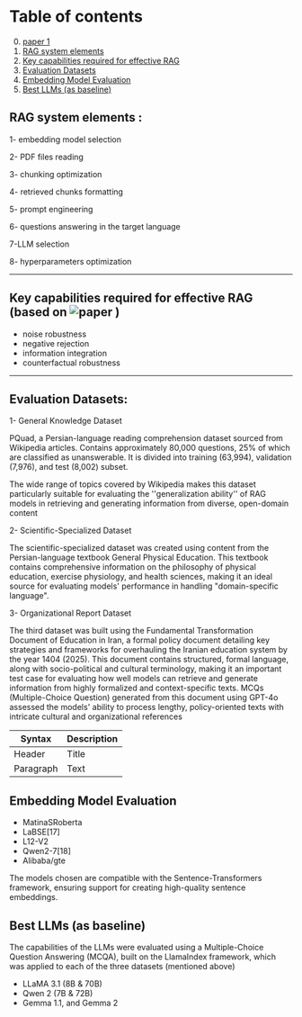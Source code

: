 # Table of contents
0. [paper 1](https://arxiv.org/pdf/2501.04858v1)
1. [RAG system elements](#RAG_system_elements)
2. [Key capabilities required for effective RAG](#second)
3. [Evaluation Datasets](#third)
4. [Embedding Model Evaluation](#fourth)
5. [Best LLMs (as baseline)](#fifth)

## RAG system elements :  <a name="RAG_system_elements"></a>
 
1- embedding model selection

2-  PDF files reading

3- chunking optimization

4- retrieved chunks formatting

5- prompt engineering

6- questions answering in the target language

7-LLM selection

8- hyperparameters optimization

----------------------------------------------------------------------------
## Key capabilities required for effective RAG (based on ![paper](https://arxiv.org/pdf/2501.04858v1) ) <a name="second"></a>
- noise robustness
- negative rejection
- information integration
- counterfactual robustness
------------------------------------------------------------------------------
## Evaluation Datasets: <a name="third"></a>
1- General Knowledge Dataset 

PQuad, a Persian-language reading
comprehension dataset sourced from Wikipedia articles. Contains approximately 80,000 questions, 25% of which are classified as unanswerable. It is divided into training (63,994), validation (7,976), and test (8,002) subset.

 The wide range of topics covered by
Wikipedia makes this dataset particularly suitable for evaluating the ''generalization ability'' of
RAG models in retrieving and generating information from diverse, open-domain content

2- Scientific-Specialized Dataset

The scientific-specialized dataset was created using content from the Persian-language textbook
General Physical Education.  This textbook contains comprehensive information on the
philosophy of physical education, exercise physiology, and health sciences, making it an ideal
source for evaluating models' performance in handling "domain-specific language".

3- Organizational Report Dataset

The third dataset was built using the Fundamental Transformation Document of Education in
Iran, a formal policy document detailing key strategies and frameworks for overhauling the
Iranian education system by the year 1404 (2025). This document contains structured, formal
language, along with socio-political and cultural terminology, making it an important test case for
evaluating how well models can retrieve and generate information from highly formalized and
context-specific texts.
MCQs (Multiple-Choice Question) generated from this document using GPT-4o assessed the models'
ability to process lengthy, policy-oriented texts with intricate cultural and organizational
references

| Syntax      | Description |
| ----------- | ----------- |
| Header      | Title       |
| Paragraph   | Text        |


## Embedding Model Evaluation <a name="fourth"></a>
- MatinaSRoberta
- LaBSE[17]
- L12-V2
- Qwen2-7[18]
- Alibaba/gte

The models chosen are compatible with the Sentence-Transformers framework, ensuring support for creating high-quality sentence embeddings.


## Best LLMs (as baseline) <a name="fifth"></a>
The capabilities of the LLMs were evaluated using a Multiple-Choice Question Answering
(MCQA), built on the LlamaIndex framework, which was applied to each of the three datasets
(mentioned above)
- LLaMA 3.1 (8B & 70B)
- Qwen 2 (7B & 72B)
- Gemma 1.1, and Gemma 2
